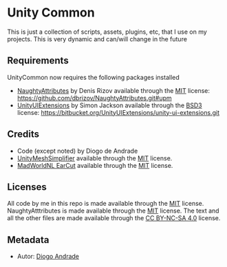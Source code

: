 # Unity Common

This is just a collection of scripts, assets, plugins, etc, that I use on my projects.
This is very dynamic and can/will change in the future

## Requirements

UnityCommon now requires the following packages installed
* [NaughtyAttributes] by Denis Rizov available through the [MIT] license: https://github.com/dbrizov/NaughtyAttributes.git#upm
* [UnityUIExtensions] by Simon Jackson available through the [BSD3] license: https://bitbucket.org/UnityUIExtensions/unity-ui-extensions.git

## Credits

* Code (except noted) by Diogo de Andrade
* [UnityMeshSimplifier] available through the [MIT] license.
* [MadWorldNL EarCut] available through the [MIT] license.

## Licenses

All code by me in this repo is made available through the [MIT] license.
NaughtyAtttributes is made available through the [MIT] license.
The text and all the other files are made available through the 
[CC BY-NC-SA 4.0] license.

## Metadata

* Autor: [Diogo Andrade][]

[Diogo Andrade]:https://github.com/DiogoDeAndrade
[GPLv3]:https://www.gnu.org/licenses/gpl-3.0.en.html
[CC BY-NC-SA 4.0]:https://creativecommons.org/licenses/by-nc-sa/4.0/
[MIT]:https://opensource.org/licenses/MIT
[BSD3]:https://bitbucket.org/UnityUIExtensions/unity-ui-extensions/wiki/License
[Bfxr]:https://www.bfxr.net/
[NaughtyAttributes]:https://github.com/dbrizov/NaughtyAttributes
[UnityUIExtensions]:https://bitbucket.org/UnityUIExtensions/unity-ui-extensions/src/release/
[UnityMeshSimplifier]:https://github.com/Whinarn/UnityMeshSimplifier
[MadWorldNL EarCut]:https://github.com/MadWorldNL/EarCut
